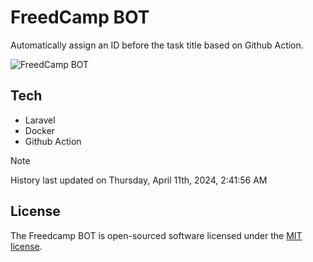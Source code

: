 # FreedCamp BOT

Automatically assign an ID before the task title based on Github Action.

![FreedCamp BOT](https://repository-images.githubusercontent.com/737932867/7d34798b-2680-471c-b089-a78a718d3d6a)

## Tech

- Laravel
- Docker
- Github Action

> [!NOTE]  
> History last updated on Thursday, April 11th, 2024, 2:41:56 AM

## License

The Freedcamp BOT is open-sourced software licensed under the [MIT license](https://opensource.org/licenses/MIT).
